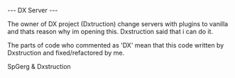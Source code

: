 --- DX Server ---

The owner of DX project (Dxtruction) change servers with plugins to vanilla and thats reason why im opening this.
Dxstruction said that i can do it.

The parts of code who commented as 'DX' mean that this code written by Dxstruction and fixed/refactored by me.

SpGerg & Dxstruction
